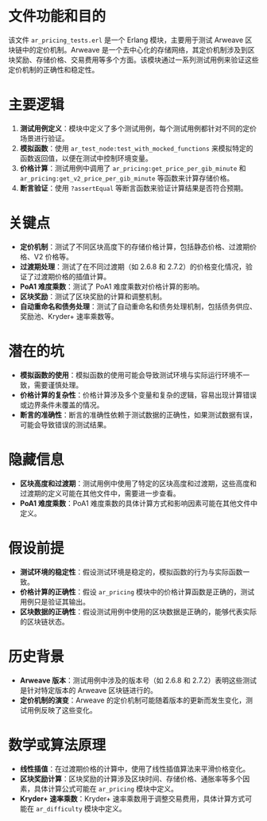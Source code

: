 # 文件功能和目的

该文件 `ar_pricing_tests.erl` 是一个 Erlang 模块，主要用于测试 Arweave 区块链中的定价机制。Arweave 是一个去中心化的存储网络，其定价机制涉及到区块奖励、存储价格、交易费用等多个方面。该模块通过一系列测试用例来验证这些定价机制的正确性和稳定性。

# 主要逻辑

1. **测试用例定义**：模块中定义了多个测试用例，每个测试用例都针对不同的定价场景进行验证。
2. **模拟函数**：使用 `ar_test_node:test_with_mocked_functions` 来模拟特定的函数返回值，以便在测试中控制环境变量。
3. **价格计算**：测试用例中调用了 `ar_pricing:get_price_per_gib_minute` 和 `ar_pricing:get_v2_price_per_gib_minute` 等函数来计算存储价格。
4. **断言验证**：使用 `?assertEqual` 等断言函数来验证计算结果是否符合预期。

# 关键点

- **定价机制**：测试了不同区块高度下的存储价格计算，包括静态价格、过渡期价格、V2 价格等。
- **过渡期处理**：测试了在不同过渡期（如 2.6.8 和 2.7.2）的价格变化情况，验证了过渡期价格的插值计算。
- **PoA1 难度乘数**：测试了 PoA1 难度乘数对价格计算的影响。
- **区块奖励**：测试了区块奖励的计算和调整机制。
- **自动重命名和债务处理**：测试了自动重命名和债务处理机制，包括债务供应、奖励池、Kryder+ 速率乘数等。

# 潜在的坑

- **模拟函数的使用**：模拟函数的使用可能会导致测试环境与实际运行环境不一致，需要谨慎处理。
- **价格计算的复杂性**：价格计算涉及多个变量和复杂的逻辑，容易出现计算错误或边界条件未覆盖的情况。
- **断言的准确性**：断言的准确性依赖于测试数据的正确性，如果测试数据有误，可能会导致错误的测试结果。

# 隐藏信息

- **区块高度和过渡期**：测试用例中使用了特定的区块高度和过渡期，这些高度和过渡期的定义可能在其他文件中，需要进一步查看。
- **PoA1 难度乘数**：PoA1 难度乘数的具体计算方式和影响因素可能在其他文件中定义。

# 假设前提

- **测试环境的稳定性**：假设测试环境是稳定的，模拟函数的行为与实际函数一致。
- **价格计算的正确性**：假设 `ar_pricing` 模块中的价格计算函数是正确的，测试用例只是验证其输出。
- **区块数据的正确性**：假设测试用例中使用的区块数据是正确的，能够代表实际的区块链状态。

# 历史背景

- **Arweave 版本**：测试用例中涉及的版本号（如 2.6.8 和 2.7.2）表明这些测试是针对特定版本的 Arweave 区块链进行的。
- **定价机制的演变**：Arweave 的定价机制可能随着版本的更新而发生变化，测试用例反映了这些变化。

# 数学或算法原理

- **线性插值**：在过渡期价格的计算中，使用了线性插值算法来平滑价格变化。
- **区块奖励计算**：区块奖励的计算涉及区块时间、存储价格、通胀率等多个因素，具体计算公式可能在 `ar_pricing` 模块中定义。
- **Kryder+ 速率乘数**：Kryder+ 速率乘数用于调整交易费用，具体计算方式可能在 `ar_difficulty` 模块中定义。